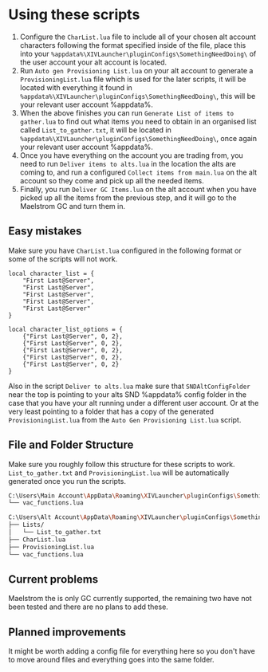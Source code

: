 # Using these scripts
1. Configure the `CharList.lua` file to include all of your chosen alt account characters following the format specified inside of the file, place this into your `%appdata%\XIVLauncher\pluginConfigs\SomethingNeedDoing\` of the user account your alt account is located.
2. Run `Auto gen Provisioning List.lua` on your alt account to generate a `ProvisioningList.lua` file which is used for the later scripts, it will be located with everything it found in `%appdata%\XIVLauncher\pluginConfigs\SomethingNeedDoing\`, this will be your relevant user account %appdata%.
3. When the above finishes you can run `Generate List of items to gather.lua` to find out what items you need to obtain in an organised list called `List_to_gather.txt`, it will be located in `%appdata%\XIVLauncher\pluginConfigs\SomethingNeedDoing\`, once again your relevant user account %appdata%.
4. Once you have everything on the account you are trading from, you need to run `Deliver items to alts.lua` in the location the alts are coming to, and run a configured `Collect items from main.lua` on the alt account so they come and pick up all the needed items.
5. Finally, you run `Deliver GC Items.lua` on the alt account when you have picked up all the items from the previous step, and it will go to the Maelstrom GC and turn them in.

## Easy mistakes
Make sure you have `CharList.lua` configured in the following format or some of the scripts will not work.
```
local character_list = {
    "First Last@Server",
    "First Last@Server",
    "First Last@Server",
    "First Last@Server",
    "First Last@Server"
}

local character_list_options = {
    {"First Last@Server", 0, 2},
    {"First Last@Server", 0, 2},
    {"First Last@Server", 0, 2},
    {"First Last@Server", 0, 2},
    {"First Last@Server", 0, 2}
}
```

Also in the script `Deliver to alts.lua` make sure that `SNDAltConfigFolder` near the top is pointing to your alts SND %appdata% config folder in the case that you have your alt running under a different user account.
Or at the very least pointing to a folder that has a copy of the generated `ProvisioningList.lua` from the `Auto Gen Provisioning List.lua` script.

## File and Folder Structure
Make sure you roughly follow this structure for these scripts to work.
`List_to_gather.txt` and `ProvisioningList.lua` will be automatically generated once you run the scripts.
```bash
C:\Users\Main Account\AppData\Roaming\XIVLauncher\pluginConfigs\SomethingNeedDoing\/
└── vac_functions.lua

C:\Users\Alt Account\AppData\Roaming\XIVLauncher\pluginConfigs\SomethingNeedDoing\/
├── Lists/
│   └── List_to_gather.txt
├── CharList.lua
├── ProvisioningList.lua
└── vac_functions.lua
```

## Current problems
Maelstrom the is only GC currently supported, the remaining two have not been tested and there are no plans to add these.

## Planned improvements
It might be worth adding a config file for everything here so you don't have to move around files and everything goes into the same folder.
